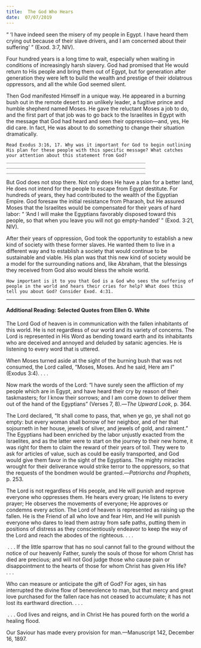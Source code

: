 ```yaml
---
title:  The God Who Hears
date:  07/07/2019
---
```


“ ‘I have indeed seen the misery of my people in Egypt. I have heard them crying out because of their slave drivers, and I am concerned about their suffering’ ” (Exod. 3:7, NIV).

Four hundred years is a long time to wait, especially when waiting in conditions of increasingly harsh slavery. God had promised that He would return to His people and bring them out of Egypt, but for generation after generation they were left to build the wealth and prestige of their idolatrous oppressors, and all the while God seemed silent.

Then God manifested Himself in a unique way. He appeared in a burning bush out in the remote desert to an unlikely leader, a fugitive prince and humble shepherd named Moses. He gave the reluctant Moses a job to do, and the first part of that job was to go back to the Israelites in Egypt with the message that God had heard and seen their oppression—and, yes, He did care. In fact, He was about to do something to change their situation dramatically.

`Read Exodus 3:16, 17. Why was it important for God to begin outlining His plan for these people with this specific message? What catches your attention about this statement from God? ____________________________________________________ ____________________________________________________ ____________________________________________________`

But God does not stop there. Not only does He have a plan for a better land, He does not intend for the people to escape from Egypt destitute. For hundreds of years, they had contributed to the wealth of the Egyptian Empire. God foresaw the initial resistance from Pharaoh, but He assured Moses that the Israelites would be compensated for their years of hard labor: “ ‘And I will make the Egyptians favorably disposed toward this people, so that when you leave you will not go empty-handed’ ” (Exod. 3:21, NIV).

After their years of oppression, God took the opportunity to establish a new kind of society with these former slaves. He wanted them to live in a different way and to establish a society that would continue to be sustainable and viable. His plan was that this new kind of society would be a model for the surrounding nations and, like Abraham, that the blessings they received from God also would bless the whole world.

`How important is it to you that God is a God who sees the suffering of people in the world and hears their cries for help? What does this tell you about God? Consider Exod. 4:31.`

---

#### Additional Reading: Selected Quotes from Ellen G. White

The Lord God of heaven is in communication with the fallen inhabitants of this world. He is not regardless of our world and its variety of concerns. The Lord is represented in His Word as bending toward earth and its inhabitants who are deceived and annoyed and deluded by satanic agencies. He is listening to every word that is uttered.  

When Moses turned aside at the sight of the burning bush that was not consumed, the Lord called, “Moses, Moses. And he said, Here am I” (Exodus 3:4). . . . 

Now mark the words of the Lord: “I have surely seen the affliction of my people which are in Egypt, and have heard their cry by reason of their taskmasters; for I know their sorrows; and I am come down to deliver them out of the hand of the Egyptians” (Verses 7, 8).—_The Upward Look_, p. 364.  

The Lord declared, “It shall come to pass, that, when ye go, ye shall not go empty: but every woman shall borrow of her neighbor, and of her that sojourneth in her house, jewels of silver, and jewels of gold, and raiment.” The Egyptians had been enriched by the labor unjustly exacted from the Israelites, and as the latter were to start on the journey to their new home, it was right for them to claim the reward of their years of toil. They were to ask for articles of value, such as could be easily transported, and God would give them favor in the sight of the Egyptians. The mighty miracles wrought for their deliverance would strike terror to the oppressors, so that the requests of the bondmen would be granted.—_Patriarchs and Prophets_, p. 253. 

The Lord is not regardless of His people, and He will punish and reprove everyone who oppresses them. He hears every groan; He listens to every prayer; He observes the movements of everyone; He approves or condemns every action. The Lord of heaven is represented as raising up the fallen. He is the Friend of all who love and fear Him, and He will punish everyone who dares to lead them astray from safe paths, putting them in positions of distress as they conscientiously endeavor to keep the way of the Lord and reach the abodes of the righteous. . . .

 . . . If the little sparrow that has no soul cannot fall to the ground without the notice of our heavenly Father, surely the souls of those for whom Christ has died are precious; and will not God judge those who cause pain or disappointment to the hearts of those for whom Christ has given His life? . . .

Who can measure or anticipate the gift of God? For ages, sin has interrupted the divine flow of benevolence to man, but that mercy and great love purchased for the fallen race has not ceased to accumulate; it has not lost its earthward direction. . . . 

 . . . God lives and reigns, and in Christ He has poured forth on the world a healing flood. 

Our Saviour has made every provision for man.—Manuscript 142, December 16, 1897. 